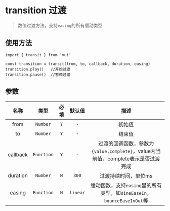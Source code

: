 # transition 过渡

> 数值过渡方法，支持`easing`的所有缓动类型

## 使用方法

```
import { transit } from 'vui'

const transition = transit(from, to, callback, duration, easing)
transition.play()   //开始过渡
transition.pause()  //暂停过渡
```

## 参数

名称|类型|必填|默认值|描述
:-:|:-:|:-:|:-:|:-:
from|`Number`|`Y`|`-`|初始值
to|`Number`|`Y`|`-`|结束值
callback|`Function`|`Y`|`-`|过渡的回调函数，参数为`{value,complete}`，value为当前值，complete表示是否过渡完成
duration|`Number`|`N`|`300`|过渡持续时间，单位ms
easing|`Function`|`N`|`linear`|缓动函数，支持`easing`里的所有类型，如`sineEaseIn`，`bounceEaseInOut`等
